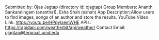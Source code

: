 Submitted by: Ojas Jagtap (directory id: ojagtap)
Group Members: Ananth Sankaralingam (ananths1), Esha Shah (eshah)
App Description:Allow users to find images, songs of an author and store the results.
YouTube Video Link: https://youtu.be/HPpyIaemWHE
APIs: https://rapidapi.com/weatherbit/api/weather/
Contact Email: ojagtap@terpmail.umd.edu